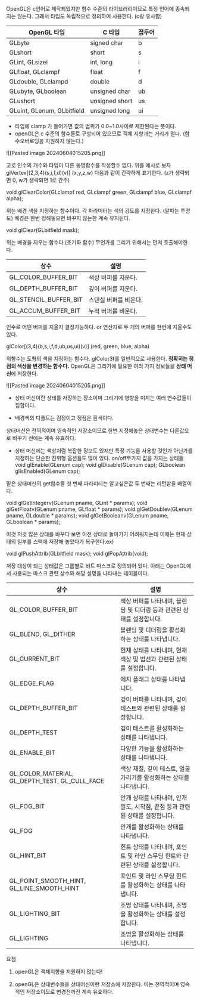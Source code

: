 OpenGL은 c언어로 제작되었지만 함수 수준의 라이브러리이므로 특정 언어에 종속되지는 않는다. 그래서 타입도 독립적으로 정의하여 사용한다. (c랑 유사함)

| OpenGL 타입                  | C 타입           | 접두어 |
| -------------------------- | -------------- | --- |
| GLbyte                     | signed char    | b   |
| GLshort                    | short          | s   |
| GLint, GLsizei             | int, long      | i   |
| GLfloat, GLclampf          | float          | f   |
| GLdouble, GLclampd         | double         | d   |
| GLubyte, GLboolean         | unsigned char  | ub  |
| GLushort                   | unsigned short | us  |
| GLuint, GLenum, GLbitfield | unsigned long  | ui  |
- 타입에 clamp 가 들어가면 값의 범위가 0.0~1.0사이로 제한된다는 뜻이다.
- openGL은 c 수준의 함수들로 구성되어 있으므로 객체 지향과는 거리가 멀다.
  (함수오버로딩을 지원하지 않는다.)

![[Pasted image 20240604015205.png]]


고로 인수의 개수와 타입이 다른 동명함수를 작성할수 없다. 위를 예시로 보자
glVertex[(2,3,4)(s,i,f,d)(v)] (x,y,z,w) 다음과 같이 간략하게 표기한다.
(z가 생략되면 0, w가 생략되면 1로 간주)

void glClearColor(GLclampf red, GLclampf green, GLclampf blue, GLclampf alpha);

위는 배경 색을 지정하는 함수이다. 각 파라미터는 색의 강도를 지정한다. (알파는 투명도) 배경은 한번 정해놓으면 바꾸지 않는한 계속 유지된다.

void glClear(GLbitfield mask);

위는 배경을 지우는 함수다.(초기화 함수) 무언가를 그리기 위해서는 먼저 호출해야한다.

|상수|설명|
|---|---|
|GL_COLOR_BUFFER_BIT|색상 버퍼를 지운다.|
|GL_DEPTH_BUFFER_BIT|깊이 버퍼를 지운다.|
|GL_STENCIL_BUFFER_BIT|스텐실 버퍼를 비운다.|
|GL_ACCUM_BUFFER_BIT|누적 버퍼를 비운다.|
인수로 어떤 버퍼를 지울지 결정가능하다. or 연산자로 두 개의 버퍼를 한번에 지울수도 있다.

glColor[(3,4)(b,s,i,f,d,ub,us,ui)(v)] (red, green, blue, alpha)

위함수는 도형의 색을 지정하는 함수다. glColor3f를 일반적으로 사용한다.
**정확히는 정점의 색상을 변경하는 함수다.**
OpenGL은 그리기에 필요한 여러 가지 정보들을 **상태 머신**에 저장한다.

![[Pasted image 20240604015205.png]]
- 상태 머신이란 상태를 저장하는 장소이며 그리기에 영향을 미치는 여러 변수값들이 집합이다.

- 배경색의 디폴트는 검정이고 정점은 흰색이다.

상태머신은 전역적이며 영속적인 저장소이므로 한번 지정해놓은 상태변수는 다른값으로 바꾸기 전에는 계속 유효하다.

- 상태 머신에는 색상처럼 복잡한 정보도 있지만 특정 기능을 사용할 것인가 아닌가를 지정하는 단순한 진위형 옵션들도 많이 있다. on/off두가지 값을 가지는 상태들
void glEnable(GLenum cap);
void glDisable(GLenum cap);
GLboolean glIsEnabled(GLenum cap);

밑은 상태머신의 get함수들 첫 번째 파라미터는 알고싶은값 두 번째는 리턴받을 배열이다.

void glGetIntegerv(GLenum pname, GLint * params);
void glGetFloatv(GLenum pname, GLfloat * params);
void glGetDoublev(GLenum pname, GLdouble * params);
void glGetBooleanv(GLenum pname, GLboolean * params);

이것 저것 많은 상태를 바꾸다 보면 이전 상태로 돌아가기 어려워지는데 이때는 현재 상태의 일부를 스택에 저장해 놓았다가 복구한다.ex)

void glPushAttrib(GLbitfield mask);
void glPopAttrib(void);

저장 대상이 되는 상태값은 그룹별로 비트 마스크로 정의되어 있다. 
아래는 OpenGL에서 사용되는 마스크 관련 상수와 해당 설명을 나타내는 테이블이다.

|상수|설명|
|---|---|
|GL_COLOR_BUFFER_BIT|색상 버퍼를 나타내며, 블렌딩 및 디더링 등과 관련된 상태를 설정합니다.|
|GL_BLEND, GL_DITHER|블렌딩 및 디더링을 활성화하는 상태를 나타냅니다.|
|GL_CURRENT_BIT|현재 상태를 나타내며, 현재 색상 및 법선과 관련된 상태를 설정합니다.|
|GL_EDGE_FLAG|에지 플래그 상태를 나타냅니다.|
|GL_DEPTH_BUFFER_BIT|깊이 버퍼를 나타내며, 깊이 테스트와 관련된 상태를 설정합니다.|
|GL_DEPTH_TEST|깊이 테스트를 활성화하는 상태를 나타냅니다.|
|GL_ENABLE_BIT|다양한 기능을 활성화하는 상태를 나타냅니다.|
|GL_COLOR_MATERIAL, GL_DEPTH_TEST, GL_CULL_FACE|색상 재질, 깊이 테스트, 얼굴 가리기를 활성화하는 상태를 나타냅니다.|
|GL_FOG_BIT|안개 상태를 나타내며, 안개 밀도, 시작점, 끝점 등과 관련된 상태를 설정합니다.|
|GL_FOG|안개를 활성화하는 상태를 나타냅니다.|
|GL_HINT_BIT|힌트 상태를 나타내며, 포인트 및 라인 스무딩 힌트와 관련된 상태를 설정합니다.|
|GL_POINT_SMOOTH_HINT, GL_LINE_SMOOTH_HINT|포인트 및 라인 스무딩 힌트를 활성화하는 상태를 나타냅니다.|
|GL_LIGHTING_BIT|조명 상태를 나타내며, 조명을 활성화하는 상태를 설정합니다.|
|GL_LIGHTING|조명을 활성화하는 상태를 나타냅니다.|

요점
1. openGL은 객체지향을 지원하지 않는다!

2. openGL은 상태변수들을 상태머신이란 저장소에 저장한다.
   이는 전역적이며 영속적인 저장소이므로 변경전까진 계속 유효하다.
